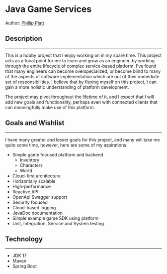 # Java Game Services

Author: [Phillip Platt](https://www.linkedin.com/in/phillipplatt/)

## Description

<hr>
This is a hobby project that I enjoy working on in my spare time.
This project acts as a focal point for me to learn and grow as an engineer, 
by working through the entire lifecycle of complex service-based platform. I've found that many engineers can become overspecialized, 
or become blind to many of the aspects of software implementation which are out of their immediate set of responsibilities.
I believe that by flexing myself on this project, I can gain a more holistic understanding of platform development.

The project may pivot throughout the lifetime of it, and I expect that I will add new goals and
functionality,
perhaps even with connected clients that can meaningfully make use of this platform.

## Goals and Wishlist

<hr>
I have many greater and lesser goals for this project, and many will take me quite some time, 
however, here are some of my aspirations. 

- Simple game focused platform and backend
    - Inventory
    - Characters
    - World
- Cloud-first architecture
- Horizontally scalable
- High-performance
- Reactive API
- OpenApi Swagger support
- Security focused
- Cloud-based logging
- JavaDoc documentation
- Simple example game SDK using platform
- Unit, Integration, Service and System testing

## Technology

<hr>

- JDK 17
- Maven
- Spring Boot